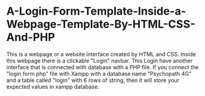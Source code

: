 # A-Login-Form-Template-Inside-a-Webpage-Template-By-HTML-CSS-And-PHP
This is a webpage or a website interface created by HTML and CSS. Inside this webpage there is a clickable "Login" navbar. This Login have another interface that is connected with database with a PHP file. If you connect the "login form.php" file with Xampp with a database name  "Psychopath 4G" and a table called "login" with 6 rows of string, then it will store your expected values in xampp database.
